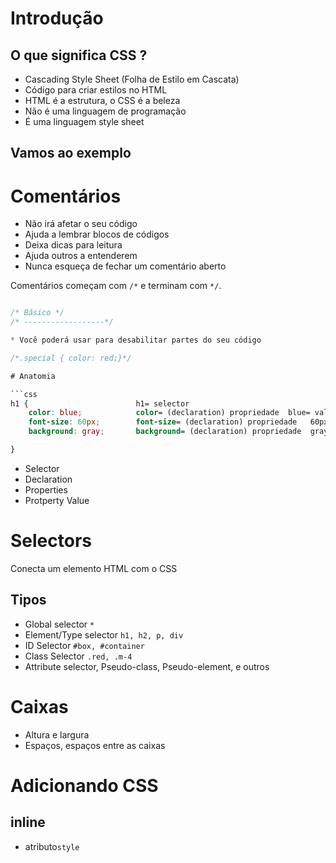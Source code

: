 # Introdução

## O que significa CSS ?

* Cascading Style Sheet (Folha de Estilo em Cascata)
* Código para criar estilos no HTML
* HTML é a estrutura, o CSS é a beleza
* Não é uma linguagem de programação
* É uma linguagem style sheet

## Vamos ao exemplo

# Comentários

* Não irá afetar o seu código
* Ajuda a lembrar blocos de códigos
* Deixa dicas para leitura
* Ajuda outros a entenderem
* Nunca esqueça de fechar um comentário aberto

Comentários começam com `/*` e terminam com `*/`.

```css

/* Básico */
/* ------------------*/

* Você poderá usar para desabilitar partes do seu código

/*.special { color: red;}*/

# Anatomia

```css
h1 {                        h1= selector
    color: blue;            color= (declaration) propriedade  blue= valor
    font-size: 60px;        font-size= (declaration) propriedade   60px= valor
    background: gray;       background= (declaration) propriedade  gray= valor

}
```

* Selector
* Declaration
* Properties
* Protperty Value

# Selectors

Conecta um elemento HTML com o CSS

## Tipos

* Global selector `*`
* Element/Type selector `h1, h2, p, div`
* ID Selector `#box, #container`
* Class Selector `.red, .m-4`
* Attribute selector, Pseudo-class, Pseudo-element, e outros

# Caixas

* Altura e largura
* Espaços, espaços entre as caixas

# Adicionando CSS

## inline

* atributo`style`

## <style>
 
* tag html irá conter o css 

## <link>

* arquivo css externo

## @import

* arquivo css externo







